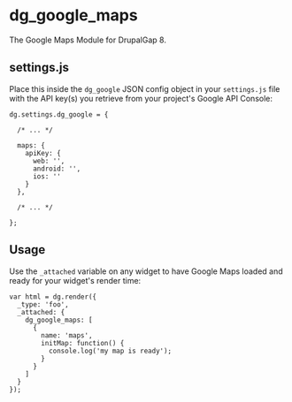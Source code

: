# dg_google_maps

The Google Maps Module for DrupalGap 8.

## settings.js

Place this inside the `dg_google` JSON config object in your `settings.js` file with the API key(s) you retrieve from
your project's Google API Console:

```
dg.settings.dg_google = {

  /* ... */

  maps: {
    apiKey: {
      web: '',
      android: '',
      ios: ''
    }
  },

  /* ... */

};
```

## Usage

Use the `_attached` variable on any widget to have Google Maps loaded and ready for your widget's render time:

```
var html = dg.render({
  _type: 'foo',
  _attached: {
    dg_google_maps: [
      {
        name: 'maps',
        initMap: function() {
          console.log('my map is ready');
        }
      }
    ]
  }
});
```
